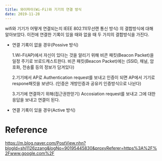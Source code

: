 ```yaml
---
title: 와이파이(Wi-Fi)와 기기의 연결 방식
date: 2019-11-28
---
```


wifi와 기기가 어떻게 연결되는지 IEEE 802.11(무선랜 통신 방식) 의 결합방식에 대해 알아보았다.
이전에 연결한 기록이 있을 때와 없을 때 두 가지의 결합방식을 가진다.

- 연결 기록이 없을 경우(Possive 방식)

  1.Wi-Fi(AP)에서 자신이 있다는 것을 알리기 위해 비콘 패킷(Beacon Packet)을 일정 주기로 브로드캐스트한다.
   비콘 패킷(Beacon Packet)에는 (SSID, 채널, 암호화, 전송률 등의 정보가 담겨있다)
   
  2.기기에서 AP로 Authentication request를 보내고 인증이 되면 AP에서 기기로 respone패킷을 보낸다.
  (인증은 개방인증과 공유키 인증방식으로 나뉜다)
  
  3.기기에 연결하기 위해(접근권한얻기) Accosiation request를 보내고 그에 대한 응답을 보내고 연결이 된다.
  
- 연결 기록이 있을 경우(Active 방식)










# Reference
<https://m.blog.naver.com/PostView.nhn?blogId=shj1126zzang&logNo=90195445830&proxyReferer=https%3A%2F%2Fwww.google.com%2F>
